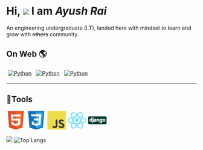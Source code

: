 # Hi, <img src="https://c.tenor.com/xS_t2ANBv9UAAAAi/elsalla.gif" width="30px"> I am ***Ayush Rai***

 

 An engineering undergraduate (I.T), landed here with mindset to learn and grow with ~~others~~  community.

## On  Web 🌎


 
 <a href="https://www.twitter.com/meaayushrai" target="_blank" rel="nooperner noreferrer"><img src="https://cdn.jsdelivr.net/npm/simple-icons@3.13.0/icons/twitter.svg" alt="Python"
  height="40" style="vertical-align:top; margin:4px"></a>         <a href="https://www.linkedin.com/in/ayush-rai-418723151" target="_blank" rel="noopener noreferrer"> <img src="https://cdn.jsdelivr.net/npm/simple-icons@v3/icons/linkedin.svg" alt="Python" height="40" style="vertical-align:top; margin:4px"></a>     <a href="mailto:ayushrai12.1999@gmail.com"> <img src="https://cdn.jsdelivr.net/npm/simple-icons@v3/icons/gmail.svg" alt="Python" height="40" style="vertical-align:top; margin:4px"></a>

 

 

 
 ---
 ## 🧰Tools
 
 <img src="https://github.com/devicons/devicon/blob/master/icons/html5/html5-original.svg" width="50px">  <img src="https://github.com/devicons/devicon/blob/master/icons/css3/css3-original.svg" width="50px">   <img src="https://github.com/devicons/devicon/blob/master/icons/javascript/javascript-original.svg" width="50px">  <img src="https://github.com/devicons/devicon/blob/master/icons/react/react-original.svg" width="50px"> <img src="https://github.com/devicons/devicon/blob/master/icons/django/django-original.svg" width="50px">
 
 
 




<img src="https://github-readme-stats.vercel.app/api?username=HONEYRAI&show_icons=true&theme=tokyonight" />  ![Top Langs](https://github-readme-stats.vercel.app/api/top-langs/?username=honeyrai&theme=tokyonight)
 

